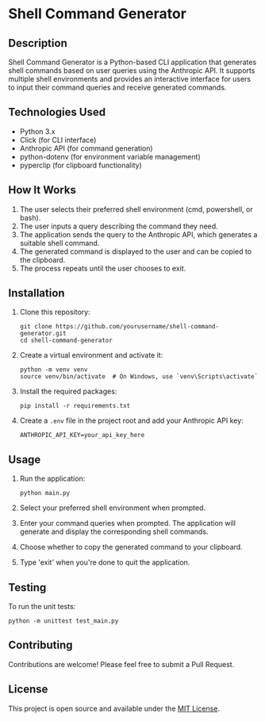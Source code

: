 # Shell Command Generator

## Description

Shell Command Generator is a Python-based CLI application that generates shell commands based on user queries using the Anthropic API. It supports multiple shell environments and provides an interactive interface for users to input their command queries and receive generated commands.

## Technologies Used

- Python 3.x
- Click (for CLI interface)
- Anthropic API (for command generation)
- python-dotenv (for environment variable management)
- pyperclip (for clipboard functionality)

## How It Works

1. The user selects their preferred shell environment (cmd, powershell, or bash).
2. The user inputs a query describing the command they need.
3. The application sends the query to the Anthropic API, which generates a suitable shell command.
4. The generated command is displayed to the user and can be copied to the clipboard.
5. The process repeats until the user chooses to exit.

## Installation

1. Clone this repository:
   ```
   git clone https://github.com/yourusername/shell-command-generator.git
   cd shell-command-generator
   ```

2. Create a virtual environment and activate it:
   ```
   python -m venv venv
   source venv/bin/activate  # On Windows, use `venv\Scripts\activate`
   ```

3. Install the required packages:
   ```
   pip install -r requirements.txt
   ```

4. Create a `.env` file in the project root and add your Anthropic API key:
   ```
   ANTHROPIC_API_KEY=your_api_key_here
   ```

## Usage

1. Run the application:
   ```
   python main.py
   ```

2. Select your preferred shell environment when prompted.

3. Enter your command queries when prompted. The application will generate and display the corresponding shell commands.

4. Choose whether to copy the generated command to your clipboard.

5. Type 'exit' when you're done to quit the application.

## Testing

To run the unit tests:

```
python -m unittest test_main.py
```

## Contributing

Contributions are welcome! Please feel free to submit a Pull Request.

## License

This project is open source and available under the [MIT License](LICENSE).
